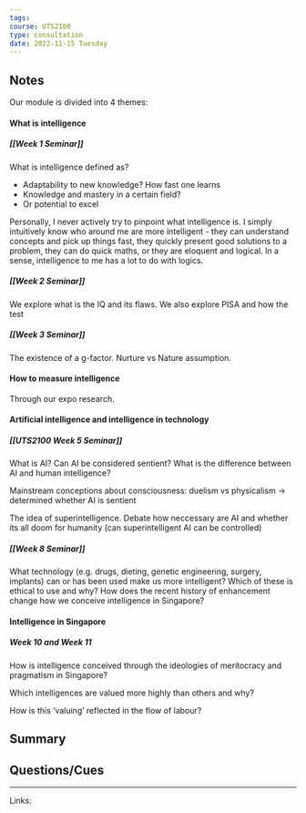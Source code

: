```yaml
---
tags: 
course: UTS2100
type: consultation
date: 2022-11-15 Tuesday
---
```


## Notes

Our module is divided into 4 themes:

#### What is intelligence
##### [[Week 1 Seminar]]
What is intelligence defined as? 
- Adaptability to new knowledge? How fast one learns
- Knowledge and mastery in a certain field?
- Or potential to excel

Personally, I never actively try to pinpoint what intelligence is. I simply intuitively know who around me are more intelligent - they can understand concepts and pick up things fast, they quickly present good solutions to a problem, they can do quick maths, or they are eloquent and logical.  In a sense, intelligence to me has a lot to do with logics. 

##### [[Week 2 Seminar]]
We explore what is the IQ and its flaws.
We also explore PISA and how the test 

##### [[Week 3 Seminar]]
The existence of a g-factor.
Nurture vs Nature assumption.


#### How to measure intelligence
Through our expo research. 

#### Artificial intelligence and intelligence in technology

##### [[UTS2100 Week 5 Seminar]]
What is AI? Can AI be considered sentient? What is the difference between AI and human intelligence?

Mainstream conceptions about consciousness: duelism vs physicalism → determined whether AI is sentient

The idea of superintelligence. Debate how neccessary are AI and whether its all doom for humanity (can superintelligent AI  can be controlled)

##### [[Week 8 Seminar]]
What technology (e.g. drugs, dieting, genetic engineering, surgery, implants) can or has been used make us more intelligent? Which of these is ethical to use and why? How does the recent history of enhancement change how we conceive intelligence in Singapore?


#### Intelligence in Singapore
##### Week 10 and Week 11

How is intelligence conceived through the ideologies of meritocracy and pragmatism in Singapore?

Which intelligences are valued more highly than others and why?

How is this ‘valuing’ reflected in the flow of labour?


## Summary

## Questions/Cues

---
Links:
